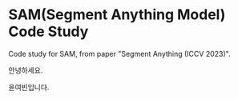 # SAM(Segment Anything Model) Code Study

Code study for SAM, from paper "Segment Anything (ICCV 2023)". 

안녕하세요.

윤여빈입니다.
